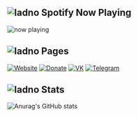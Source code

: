 ## ![ladno](https://rf0x3d.su/maybe_assets/music_outline_28.svg) Spotify Now Playing

![now playing]([https://widget.nowplaying.site/lEGs8yHQhURbf9VO](https://now-play.vercel.app/api/generate?uid=c0360932-c60a-45d6-ab12-1dfedba85d26&theme=dark))


## ![ladno](https://rf0x3d.su/maybe_assets/computer_outline_28.svg) Pages
  [![Website](https://rf0x3d.su/maybe_assets/globe_outline_28.svg)](https://liberaha.me)
  [![Donate](https://rf0x3d.su/maybe_assets/money_transfer_outline_28.svg)](https://t.me/zakatsuicide/2)
  [![VK](https://rf0x3d.su/maybe_assets/logo_vk_outline_28.svg)](https://vk.com/kvmrnn)
  [![Telegram](https://rf0x3d.su/maybe_assets/location_outline_28.svg)](https://t.me/tbankhater)

## ![ladno](https://rf0x3d.su/maybe_assets/statistics_outline_28.svg) Stats
![Anurag's GitHub stats](https://github-readme-stats.vercel.app/api?username=imm4d3&show_icons=true&theme=dark)
